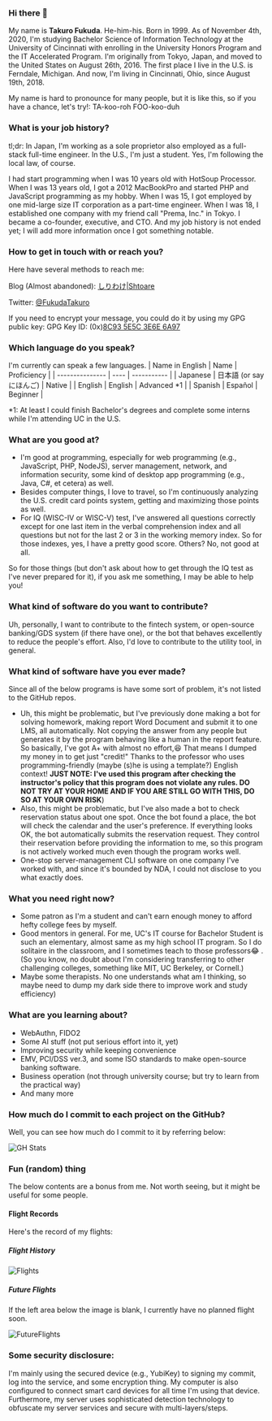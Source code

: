 ### Hi there 👋
My name is **Takuro Fukuda**. He-him-his. Born in 1999. As of November 4th, 2020, I'm studying Bachelor Science of Information Technology at the University of Cincinnati with enrolling in the University Honors Program and the IT Accelerated Program.
I'm originally from Tokyo, Japan, and moved to the United States on August 26th, 2016. The first place I live in the U.S. is Ferndale, Michigan.
And now, I'm living in Cincinnati, Ohio, since August 19th, 2018.

My name is hard to pronounce for many people, but it is like this, so if you have a chance, let's try!: TA-koo-roh FOO-koo-duh


### What is your job history?
tl;dr: In Japan, I'm working as a sole proprietor also employed as a full-stack full-time engineer. In the U.S., I'm just a student. Yes, I'm following the local law, of course.

I had start programming when I was 10 years old with HotSoup Processor. When I was 13 years old, I got a 2012 MacBookPro and started PHP and JavaScript programming as my hobby.
When I was 15, I got employed by one mid-large size IT corporation as a part-time engineer.
When I was 18, I established one company with my friend call "Prema, Inc." in Tokyo. I became a co-founder, executive, and CTO.
And my job history is not ended yet; I will add more information once I got something notable.

### How to get in touch with or reach you?
Here have several methods to reach me: 

Blog (Almost abandoned): [しりわけ|Shtoare](https://otya.me/)

Twitter: [@FukudaTakuro](https://twitter.com/FukudaTakuro)

If you need to encrypt your message, you could do it by using my GPG public key: 
GPG Key ID: (0x)[8C93 5E5C 3E6E 6A97](https://keyserver.ubuntu.com/pks/lookup?op=get&search=0x4114b6a608920860f1b7b2748c935e5c3e6e6a97)

### Which language do you speak?
I'm currently can speak a few languages.
| Name in English | Name | Proficiency |
| --------------- | ---- | ----------- |
| Japanese | 日本語 (or say にほんご) | Native |
| English | English | Advanced *1 |
| Spanish | Español | Beginner |

*1: At least I could finish Bachelor's degrees and complete some interns while I'm attending UC in the U.S.

### What are you good at?
- I'm good at programming, especially for web programming (e.g., JavaScript, PHP, NodeJS), server management, network, and information security, some kind of desktop app programming (e.g., Java, C#, et cetera) as well.
- Besides computer things, I love to travel, so I'm continuously analyzing the U.S. credit card points system, getting and maximizing those points as well.
- For IQ (WISC-IV or WISC-V) test, I've answered all questions correctly except for one last item in the verbal comprehension index and all questions but not for the last 2 or 3 in the working memory index. So for those indexes, yes, I have a pretty good score. Others? No, not good at all.

So for those things (but don't ask about how to get through the IQ test as I've never prepared for it), if you ask me something, I may be able to help you!

### What kind of software do you want to contribute?
Uh, personally, I want to contribute to the fintech system, or open-source banking/GDS system (if there have one), or the bot that behaves excellently to reduce the people's effort. Also, I'd love to contribute to the utility tool, in general.

### What kind of software have you ever made?
Since all of the below programs is have some sort of problem, it's not listed to the GitHub repos.
- Uh, this might be problematic, but I've previously done making a bot for solving homework, making report Word Document and submit it to one LMS, all automatically. Not copying the answer from any people but generates it by the program behaving like a human in the report feature. So basically, I've got A+ with almost no effort,😆 That means I dumped my money in to get just "credit!" Thanks to the professor who uses programming-friendly (maybe (s)he is using a template?) English context! **JUST NOTE: I've used this program after checking the instructor's policy that this program does not violate any rules. DO NOT TRY AT YOUR HOME AND IF YOU ARE STILL GO WITH THIS, DO SO AT YOUR OWN RISK**)
- Also, this might be problematic, but I've also made a bot to check reservation status about one spot. Once the bot found a place, the bot will check the calendar and the user's preference. If everything looks OK, the bot automatically submits the reservation request. They control their reservation before providing the information to me, so this program is not actively worked much even though the program works well.
- One-stop server-management CLI software on one company I've worked with, and since it's bounded by NDA, I could not disclose to you what exactly does.

### What you need right now?
- Some patron as I'm a student and can't earn enough money to afford hefty college fees by myself.
- Good mentors in general. For me, UC's IT course for Bachelor Student is such an elementary, almost same as my high school IT program. So I do solitaire in the classroom, and I sometimes teach to those professors😂 . (So you know, no doubt about I'm considering transferring to other challenging colleges, something like MIT, UC Berkeley, or Cornell.)
- Maybe some therapists. No one understands what am I thinking, so maybe need to dump my dark side there to improve work and study efficiency)

### What are you learning about?
- WebAuthn, FIDO2
- Some AI stuff (not put serious effort into it, yet)
- Improving security while keeping convenience
- EMV, PCI/DSS ver.3, and some ISO standards to make open-source banking software.
- Business operation (not through university course; but try to learn from the practical way)
- And many more

### How much do I commit to each project on the GitHub?
Well, you can see how much do I commit to it by referring below:

![GH Stats](https://github-readme-stats.vercel.app/api?username=ftkro&count_private=true&show_icons=true&theme=radical)

### Fun (random) thing
The below contents are a bonus from me. Not worth seeing, but it might be useful for some people.
#### Flight Records
Here's the record of my flights:
##### Flight History

![Flights](https://banners-my.flightradar24.com/ftkro.png)

##### Future Flights
If the left area below the image is blank, I currently have no planned flight soon.

![FutureFlights](https://banners-my.flightradar24.com/ftkro-future.png)

### Some security disclosure:
I'm mainly using the secured device (e.g., YubiKey) to signing my commit, log into the service, and some encryption thing. My computer is also configured to connect smart card devices for all time I'm using that device. Furthermore, my server uses sophisticated detection technology to obfuscate my server services and secure with multi-layers/steps.
